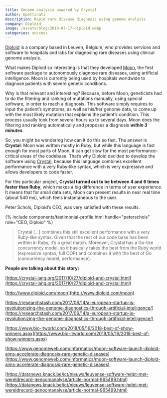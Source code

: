 ```yaml
---
title: Genome analysis powered by Crystal
author: mpettinati
description: Rapid rare disease diagnosis using genome analysis
company: Diploid
image: /assets/blog/2019-07-17-diploid.webp
categories: success
---
```


[Diploid](http://www.diploid.com/) is a company based in Leuven, Belgium, who provides services and software to hospitals and labs for diagnosing rare diseases using clinical genome analysis.

What makes Diploid so interesting is that they developed [Moon](http://www.diploid.com/moon), the first software package to autonomously diagnose rare diseases, using artificial intelligence. Moon is currently being used by hospitals worldwide to diagnose patients with severe genetic conditions.

Why is that relevant and interesting? Because, before Moon, geneticists had to do the filtering and ranking of mutations manually, using special software, in order to reach a diagnosis. This software simply requires to input the patient’s symptoms, as well as his/her genome data, to come up with the most likely mutation that explains the patient’s condition. This process usually took from several hours up to several days. Moon does the filtering and ranking automatically and proposes a diagnosis _**within 3 minutes**_.

So, you might be wondering how can it do this so fast. The answer is **Crystal**: Moon was written mostly in Ruby, but while this language is fast enough for most parts of Moon, it can get slow for the most performance-critical areas of the codebase. That’s why Diploid decided to develop the software using [Crystal](https://crystal-lang.org), because this language combines excellent performance with a very Ruby-like syntax, which is very expressive and allows developers to code faster.

For this particular project, **Crystal turned out to be between 4 and 6 times faster than Ruby**, which makes a big difference in terms of user experience. It means that for small data sets, Moon can present results in near real time (about 540 ms), which feels instantaneous to the user.

Peter Schols, Diploid’s CEO, was very satisfied with these results.

{% include components/testimonial-profile.html handle="peterschols" role="CEO, Diploid" %}

> Crystal [...] combines this still excellent performance with a very Ruby-like syntax. Given that the rest of our code base has been written in Ruby, it’s a great match. Moreover, Crystal has a Go-like concurrency model, so it basically takes the best from the Ruby world (expressive syntax, full OOP) and combines it with the best of Go (concurrency model, performance).

**People are talking about this story:**

[https://crystal-lang.org/2017/10/27/diploid-and-crystal.html](https://crystal-lang.org/2017/10/27/diploid-and-crystal.html)

[http://www.diploid.com/moon](http://www.diploid.com/moon)

[https://researchstash.com/2017/06/14/a-european-startup-is-revolutionizing-the-genome-diagnostics-through-artificial-intelligence/](https://researchstash.com/2017/06/14/a-european-startup-is-revolutionizing-the-genome-diagnostics-through-artificial-intelligence/)

[https://www.bio-itworld.com/2018/05/16/2018-best-of-show-winners.aspx](https://www.bio-itworld.com/2018/05/16/2018-best-of-show-winners.aspx)

[https://www.genomeweb.com/informatics/moon-software-launch-diploid-aims-accelerate-diagnosis-rare-genetic-diseases](https://www.genomeweb.com/informatics/moon-software-launch-diploid-aims-accelerate-diagnosis-rare-genetic-diseases)

[https://datanews.knack.be/ict/nieuws/leuvense-software-helpt-met-wereldrecord-genoomanalyse/article-normal-965499.html](https://datanews.knack.be/ict/nieuws/leuvense-software-helpt-met-wereldrecord-genoomanalyse/article-normal-965499.html)
